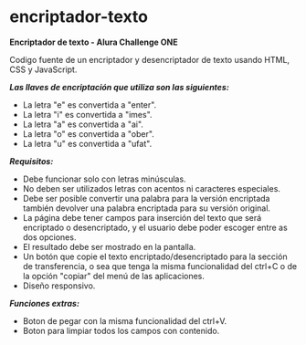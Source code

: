 # encriptador-texto
**Encriptador de texto - Alura Challenge ONE**

Codigo fuente de un encriptador y desencriptador de texto usando HTML, CSS y JavaScript.

***Las llaves de encriptación que utiliza son las siguientes:***

- La letra "e" es convertida a "enter".
- La letra "i" es convertida a "imes".
- La letra "a" es convertida a "ai".
- La letra "o" es convertida a "ober".
- La letra "u" es convertida a "ufat".


***Requisitos:***

- Debe funcionar solo con letras minúsculas.
- No deben ser utilizados letras con acentos ni caracteres especiales.
- Debe ser posible convertir una palabra para la versión encriptada también devolver una palabra encriptada para su versión original.
- La página debe tener campos para inserción del texto que será encriptado o desencriptado, y el usuario debe poder escoger entre as dos opciones.
- El resultado debe ser mostrado en la pantalla.
- Un botón que copie el texto encriptado/desencriptado para la sección de transferencia, o sea que tenga la misma funcionalidad del ctrl+C o de la opción "copiar" del menú de las aplicaciones.
- Diseño responsivo.


***Funciones extras:***
- Boton de pegar con la misma funcionalidad del ctrl+V.
- Boton para limpiar todos los campos con contenido.
